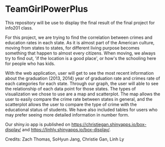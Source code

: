 # TeamGirlPowerPlus
This repository will be use to display the final result of the final project for info201 class.

For this project, we are trying to find the correlation between crimes and education rates in each state. As it is almost part of the American culture, moving from states to states, for different living purpose becomes something that happen to almost every citizens. When moving, we always try to find out, 'if the location is a good place', or how's the schooling here for people who has kids.  

With the web application, user will get to see the most recent information about the graduation (2013, 2014) year of graduation rate and crimes rate of each categories for each state. Through our graph, the user will able to see the relationship of each data point for those states. The types of visualization we chose to use are a map and scatterplot. The map allows the user to easily compare the crime rate between states in general, and the scatterplot allows the user to compare the type of crime with the educational status of students. We have also included tables for users who may prefer seeing more detailed information in number form.

Our shiny.io app is published on https://christiegan.shinyapps.io/box-display/ and https://linhly.shinyapps.io/box-display/.

Credits: Zach Thomas, SoHyun Jang, Christie Gan, Linh Ly
